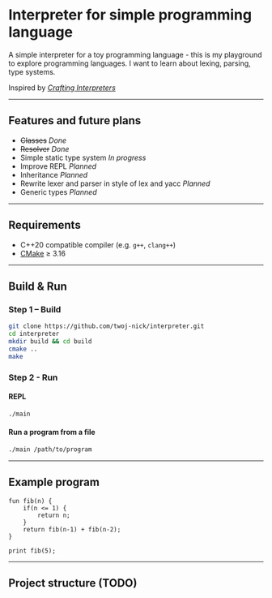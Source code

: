 # Interpreter for simple programming language

A simple interpreter for a toy programming language - this is my playground to explore programming languages.
I want to learn about lexing, parsing, type systems.

Inspired by [*Crafting Interpreters*](https://craftinginterpreters.com/)

---

## Features and future plans

- ~~Classes~~ *Done*
- ~~Resolver~~ *Done*
- Simple static type system *In progress*
- Improve REPL *Planned*
- Inheritance *Planned*
- Rewrite lexer and parser in style of lex and yacc *Planned*
- Generic types *Planned*

---

## Requirements

- C++20 compatible compiler (e.g. `g++`, `clang++`)
- [CMake](https://cmake.org/) ≥ 3.16

---

## Build & Run

### Step 1 – Build

```bash
git clone https://github.com/twoj-nick/interpreter.git
cd interpreter
mkdir build && cd build
cmake ..
make
```

### Step 2 - Run

#### REPL

```bash
./main
```

#### Run a program from a file

```bash
./main /path/to/program
```

---

## Example program

```
fun fib(n) {
    if(n <= 1) {
        return n;
    }
    return fib(n-1) + fib(n-2);
}

print fib(5);
```

---

## Project structure (TODO)

